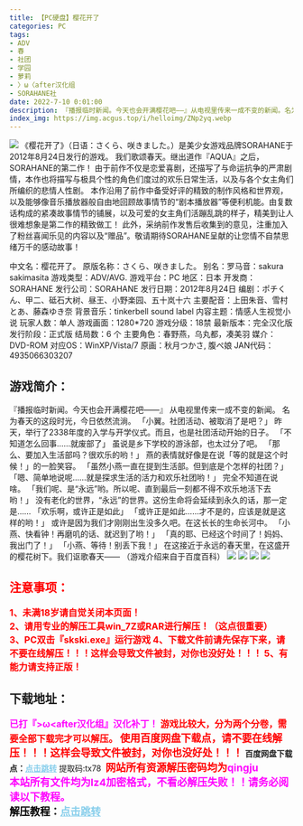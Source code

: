 ```yaml
---
title: 【PC硬盘】樱花开了
categories: PC
tags:
- ADV
- 春
- 社团
- 学园
- 萝莉
- 〉ω〈after汉化组
- SORAHANE社
date: 2022-7-10 0:01:00
description: 『播报临时新闻。今天也会开满樱花吧——』从电视里传来一成不变的新闻。名为春天的这段时光，今日依然流淌。「我们呢、是“永远”哟。所以呢、直到最后一刻都不得不欢乐地活下去哟！」没有老化的世界，“永远”的世界。这份生命将会延续到永久的话，那一定是……「欢乐啊，或许正是如此」「或许正是如此……才不是的，应该是就是这样的哟！」或许是因为我们才刚刚出生没多久吧。在这长长的生命长河中。
index_img: https://img.acgus.top/i/helloimg/ZNp2yq.webp
---
```

![](https://img.acgus.top/i/helloimg/ZNp2yq.webp)
《樱花开了》（日语：さくら、咲きました。）是美少女游戏品牌SORAHANE于2012年8月24日发行的游戏。
我们歌颂春天。继出道作『AQUA』之后，SORAHANE的第二作！
由于前作不仅是恋爱喜剧，还描写了与命运抗争的严肃剧情，本作也将描写与极具个性的角色们度过的欢乐日常生活，以及与各个女主角们所编织的悲情人性剧。
本作沿用了前作中备受好评的精致的制作风格和世界观，以及能够像音乐播放器般自由地回顾故事情节的“剧本播放器”等便利机能。由复数话构成的紧凑故事情节的铺展，以及可爱的女主角们活蹦乱跳的样子，精美到让人很难想象是第二作的精致做工！
此外，采纳前作发售后收集到的意见，注重加入了粉丝喜闻乐见的内容以及“赠品”。敬请期待SORAHANE呈献的让您情不自禁思绪万千的感动故事！

中文名：樱花开了。
原版名称：さくら、咲きました。
别名：罗马音：sakura sakimasita
游戏类型：ADV/AVG.
游戏平台：PC
地区：日本
开发商：SORAHANE
发行公司：SORAHANE
发行日期：2012年8月24日
编剧：ポチくん、甲二、砥石大树、昼王、小野楽园、五十岚十六
主要配音：上田朱音、雪村とあ、藤森ゆき奈
背景音乐：tinkerbell sound label
内容主题：情感人生视觉小说
玩家人数：单人
游戏画面：1280*720
游戏分级：18禁
最新版本：完全汉化版
发行阶段：正式版
结局数：6 个
主要角色：春野燕，乌丸都，凑美羽
媒介：DVD-ROM
对应OS：WinXP/Vista/7
原画：秋月つかさ, 腹ぺ娘
JAN代码：4935066303207

## 游戏简介：
『播报临时新闻。今天也会开满樱花吧——』
从电视里传来一成不变的新闻。
名为春天的这段时光，今日依然流淌。
「小翼。社团活动、被取消了是吧？」
昨天，举行了2338年度的入学与开学仪式。而且，也是社团活动开始的日子。
「不知道怎么回事……就废部了」
虽说是乡下学校的游泳部，也太过分了吧。
「那么、要加入生活部吗？很欢乐的哟！」
燕的表情就好像是在说「等的就是这个时候！」的一脸笑容。
「虽然小燕一直在提到生活部。但到底是个怎样的社团？」
「嗯、简单地说呢……就是探求生活的活力和欢乐社团哟！」
完全不知道在说啥。
「我们呢、是“永远”哟。所以呢、直到最后一刻都不得不欢乐地活下去哟！」
没有老化的世界，“永远”的世界。这份生命将会延续到永久的话，那一定是……
「欢乐啊，或许正是如此」
「或许正是如此……才不是的，应该是就是这样的哟！」
或许是因为我们才刚刚出生没多久吧。在这长长的生命长河中。
「小燕、快看钟！再磨叽的话、就迟到了哟！」
「真的耶、已经这个时间了！妈妈、我出门了！」
「小燕、等待！别丢下我！」
在这接近于永远的春天里，在这盛开的樱花树下。我们讴歌春天——
（游戏介绍来自于百度百科）
![](https://img.acgus.top/i/helloimg/ZNpWJr.webp)
![](https://img.acgus.top/i/helloimg/ZNp9cT.webp)
![](https://img.acgus.top/i/helloimg/ZNplLh.webp)
![](https://img.acgus.top/i/helloimg/ZNpMQc.webp)






## <font color=#FF0000 >注意事项：</font>
<font color=#FF0000 size=3><b>1、未满18岁请自觉关闭本页面！  
2、请用专业的解压工具win_7Z或RAR进行解压！（这点很重要）           
3、PC双击『skski.exe』运行游戏
4、下载文件前请先保存下来，请不要在线解压！！！这样会导致文件被封，对你也没好处！！！
5、有能力请支持正版！</b></font>

## 下载地址：
<font color=#FF00FF size=3>**已打『>ω<after汉化组』汉化补丁！**</font>
<font color=#FF0000 size=3>**游戏比较大，分为两个分卷，需要全部下载完才可以解压。**</font>
<font color=#FF0000 size=4>**使用百度网盘下载点，请不要在线解压！！！这样会导致文件被封，对你也没好处！！！**</font>
<b>百度网盘下载点：</b><a href="https://pan.baidu.com/s/1CbgbIPtg_1SfrQBIEcZCqw?pwd=tx78" style="color: #87CEEB;"><b>点击跳转</b></a> 提取码:tx78
<a style="padding: 0" href="https://post.qingju.org/AD/"><img style="max-width:100%" src="https://img.acgus.top/i/2024/07/478f689b8021d8d499ab43d21acf137a.gif" alt=""></a>
<b><font color=#FF0000 size=4>网站所有资源解压密码均为</b></font><b><font color=#FF00FF size=4>qingju</font><font color=#FF0000 ></font></b><br><b><font color=#FF00FF size=4>本站所有文件均为lz4加密格式，不看必解压失败！！请务必阅读以下教程。</b></font><br><b><font color=#000 size=4>解压教程：</b><a href="https://post.qingju.org/tutorial/000/" style="color: #87CEEB;"><b>点击跳转</b></a>